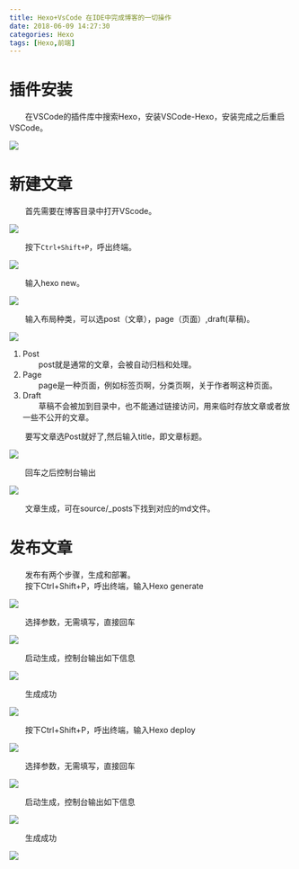 ```yaml
---
title: Hexo+VsCode 在IDE中完成博客的一切操作
date: 2018-06-09 14:27:30
categories: Hexo
tags: [Hexo,前端]
---
```

# 插件安装
&emsp;&emsp;在VSCode的插件库中搜索Hexo，安装VSCode-Hexo，安装完成之后重启VSCode。  

![](https://pic.lufer.cc:8089/images/2021/03/15/eINKA0.png)

# 新建文章
&emsp;&emsp;首先需要在博客目录中打开VScode。  

![](https://pic.lufer.cc:8089/images/2021/03/15/eINaAx.png)   

&emsp;&emsp;按下`Ctrl+Shift+P`，呼出终端。  

![](https://pic.lufer.cc:8089/images/2021/03/15/eINn7q.png)  

&emsp;&emsp;输入hexo new。  

![](https://pic.lufer.cc:8089/images/2021/03/15/eINmBn.png)   

&emsp;&emsp;输入布局种类，可以选post（文章），page（页面）,draft(草稿)。  

![](https://pic.lufer.cc:8089/images/2021/03/15/eINVXj.png)  

1. Post  
&emsp;&emsp;post就是通常的文章，会被自动归档和处理。
2. Page  
&emsp;&emsp;page是一种页面，例如标签页啊，分类页啊，关于作者啊这种页面。
3. Draft  
&emsp;&emsp;草稿不会被加到目录中，也不能通过链接访问，用来临时存放文章或者放一些不公开的文章。

&emsp;&emsp;要写文章选Post就好了,然后输入title，即文章标题。   

![](https://pic.lufer.cc:8089/images/2021/03/15/eINens.png)  

&emsp;&emsp;回车之后控制台输出  

![](https://pic.lufer.cc:8089/images/2021/03/15/eINMNV.png)   

&emsp;&emsp;文章生成，可在source/_posts下找到对应的md文件。

# 发布文章
&emsp;&emsp;发布有两个步骤，生成和部署。  
&emsp;&emsp;按下Ctrl+Shift+P，呼出终端，输入Hexo generate  

![](https://pic.lufer.cc:8089/images/2021/03/15/eINQhT.png)  

&emsp;&emsp;选择参数，无需填写，直接回车  

![](https://pic.lufer.cc:8089/images/2021/03/15/eIN19U.png) 

&emsp;&emsp;启动生成，控制台输出如下信息  

![](https://pic.lufer.cc:8089/images/2021/03/15/eIN33F.png)   

&emsp;&emsp;生成成功

![](https://pic.lufer.cc:8089/images/2021/03/15/eIN8c4.png) 

&emsp;&emsp;按下Ctrl+Shift+P，呼出终端，输入Hexo deploy  

![](https://pic.lufer.cc:8089/images/2021/03/15/eINGjJ.png)  

&emsp;&emsp;选择参数，无需填写，直接回车  

![](https://pic.lufer.cc:8089/images/2021/03/15/eINYu9.png) 

&emsp;&emsp;启动生成，控制台输出如下信息  

![](https://pic.lufer.cc:8089/images/2021/03/15/eINtBR.png)  

&emsp;&emsp;生成成功  

![](https://pic.lufer.cc:8089/images/2021/03/15/eINNH1.png) 